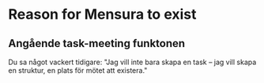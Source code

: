 # Reason for Mensura to exist

## Angående task-meeting funktonen 
Du sa något vackert tidigare:
"Jag vill inte bara skapa en task – jag vill skapa en struktur, en plats för mötet att existera."



